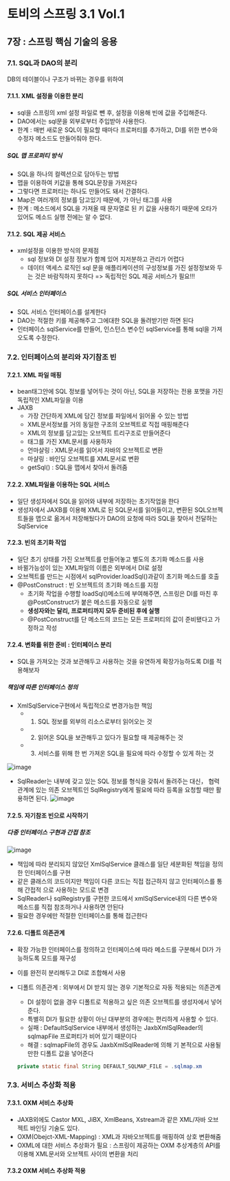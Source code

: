 # 토비의 스프링 3.1 Vol.1
## 7장 : 스프링 핵심 기술의 응용

### 7.1. SQL과 DAO의 분리
DB의 테이블이나 구조가 바뀌는 경우를 위하여

#### 7.1.1. XML 설정을 이용한 분리
- sql을 스프링의 xml 설정 파일로 뺀 후, 설정을 이용해 빈에 값을 주입해준다.
- DAO에서는 sql문을 외부로부터 주입받아 사용한다.
- 한계 : 매번 새로운 SQL이 필요할 때마다 프로퍼티를 추가하고, DI를 위한 변수와 수정자 메소드도 만들어줘야 한다.

##### SQL 맵 프로퍼티 방식
- SQL을 하나의 컬렉션으로 담아두는 방법 
- 맵을 이용하여 키값을 통해 SQL문장을 가져온다
- 그렇다면 프로퍼티는 하나도 만들어도 돼서 간결하다.
- Map은 여러개의 정보를 담고있기 때문에, <property value>가 아닌 <map> 태그를 사용
- 한계 : 메소드에서 SQL을 가져올 때 문자열로 된 키 값을 사용하기 때문에 오타가 있어도 메소드 실행 전에는 알 수 없다.

#### 7.1.2. SQL 제공 서비스
- xml설정을 이용한 방식의 문제점
    - sql 정보와 DI 설정 정보가 함께 있어 지저분하고 관리가 어렵다
    - 데이터 액세스 로직인 sql 문을 애플리케이션의 구성정보를 가진 설정정보와 두는 것은 바람직하지 못하다
=> 독립적인 SQL 제공 서비스가 필요!!!

##### SQL 서비스 인터페이스
- SQL 서비스 인터페이스를 설계한다
- DAO는 적절한 키를 제공해주고 그에대한 SQL을 돌려받기만 하면 된다
- 인터페이스 sqlService를 만들어, 인스턴스 변수인 sqlService를 통해 sql을 가져오도록 수정한다.

### 7.2. 인터페이스의 분리와 자기참조 빈
#### 7.2.1. XML 파일 매핑
- bean태그안에 SQL 정보를 넣어두는 것이 아닌, SQL을 저장하는 전용 포맷을 가진 독립적인 XML파일을 이용
- JAXB
    - 가장 간단하게 XML에 담긴 정보를 파일에서 읽어올 수 있는 방법
    - XML문서정보를 거의 동일한 구조의 오브젝트로 직접 매핑해준다
    - XML의 정보를 담고있는 오브젝트 트리구조로 만들어준다
    - <sql> 태그를 가진 XML문서를 사용하자
    - 언마샬링 : XML문서를 읽어서 자바의 오브젝트로 변환
    - 마샬링 : 바인딩 오브젝트를 XML문서로 변환
    - getSql() : SQL을 맵에서 찾아서 돌려줌

#### 7.2.2. XML파일을 이용하는 SQL 서비스
- 일단 생성자에서 SQL을 읽어와 내부에 저장하는 초기작업을 한다
- 생성자에서 JAXB를 이용해 XML로 된 SQL문서를 읽어들이고, 변환된 SQL오브젝트들을 맵으로 옮겨서 저장해뒀다가 DAO의 요청에 따라 SQL을 찾아서 전달하는 SqlService

#### 7.2.3. 빈의 초기화 작업
- 일단 초기 상태를 가진 오브젝트를 만들어놓고 별도의 초기화 메소드를 사용
- 바뀔가능성이 있는 XML파일의 이름은 외부에서 DI로 설정
- 오브젝트를 만드는 시점에서 sqlProvider.loadSql()과같이 초기화 메소드를 호출
- @PostConstruct :  빈 오브젝트의 초기화 메소드를 지정
    - 초기화 작업을 수행할 loadSql()메소드에 부여해주면, 스프링은 DI를 마친 후 @PostConstruct가 붙은 메소드를 자동으로 실행
    - **생성자와는 달리, 프로퍼티까지 모두 준비된 후에 실행**
    - @PostConstruct를 단 메소드의 코드는 모든 프로퍼티의 값이 준비됐다고 가정하고 작성

#### 7.2.4. 변화를 위한 준비 : 인터페이스 분리
- SQL을 가져오는 것과 보관해두고 사용하는 것을 유연하게 확장가능하도록 DI를 적용해보자
##### 책임에 따른 인터페이스 정의
- XmlSqlService구현에서 독립적으로 변경가능한 책임
    - 1. SQL 정보를 외부의 리소스로부터 읽어오는 것
    - 2. 읽어온 SQL을 보관해두고 있다가 필요할 때 제공해주는 것
    - 3. 서비스를 위해 한 번 가져온 SQL을 필요에 따라 수정할 수 있게 하는 것

![image](https://user-images.githubusercontent.com/32324250/61366535-b5489500-a8c4-11e9-9695-3ff397d39982.png)
- SqlReader는 내부에 갖고 있는 SQL 정보를 형식을 갖춰서 돌려주는 대신， 협력관계에 있는 의존 오브젝트인 SqlRegistry에게 필요에 따라 등록을 요청할 때만 활용하면 된다. 
![image](https://user-images.githubusercontent.com/32324250/61366703-11abb480-a8c5-11e9-9c38-4021fc0d304f.png)

#### 7.2.5. 자기참조 빈으로 시작하기
##### 다중 인터페이스 구현과 간접 참조
![image](https://user-images.githubusercontent.com/32324250/61367577-e1fdac00-a8c6-11e9-9817-0464271493a1.png)
- 책임에 따라 분리되지 않았던 XmlSqlService 클래스를 일단 세분화된 책임을 정의한 인터페이스를 구현
- 같은 클래스의 코드이지만 책임이 다른 코드는 직접 접근하지 않고 인터페이스를 통해 간접적 으로 사용하는 모드로 변경
- SqlReader나 sqlRegistry를 구현한 코드에서 xmlSqlService내의 다른 변수와 메소드를 직접 참조하거나 사용하면 안된다
- 필요한 경우에만 적절한 인터페이스를 통해 접근한다

#### 7.2.6. 디폴트 의존관계
- 확장 가능한 인터페이스를 정의하고 인터페이스에 따라 메소드를 구분해서 DI가 가능하도록 모드를 재구성
- 이를 완전히 분리해두고 DI로 조합해서 사용
- 디폴트 의존관계 : 외부에서 DI 받지 않는 경우 기본적으로 자동 적용되는 의존관계
    - DI 설정이 없을 경우 디폴트로 적용하고 싶은 의존 오브젝트를 생성자에서 넣어준다.
    -  특별히 DI가 필요한 상황이 아닌 대부분의 경우에는 편리하게 사용할 수 있다.
    - 실패 : DefaultSqlService 내부에서 생성하는 JaxbXmlSqlReader의 sqlmapFile 프로퍼티가 비어 있기 때문이다
    - 해결 : sqlmapFile의 경우도 JaxbXmlSqlReader에 의해 기 본적으로 사용될 만한 디폴트 값을 넣어준다

    ```java
    private static final String DEFAULT_SQLMAP_FILE = .sqlmap.xm
    ```


### 7.3. 서비스 추상화 적용
#### 7.3.1. OXM 서비스 추상화
- JAXB외에도 Castor MXL, JiBX, XmlBeans, Xstream과 같은 XML/자바 오브젝트 바인딩 기술도 있다.
- OXM(Obejct-XML-Mapping) : XML과 자바오브젝트를 매핑하여 상호 변환해줌
- OXML에 대한 서비스 추상화가 필요 : 스프링이 제공하는 OXM 추상계층의 API를 이용해 XML문서와 오브젝트 사이의 변환을 처리

#### 7.3.2 OXM 서비스 추상화 적용